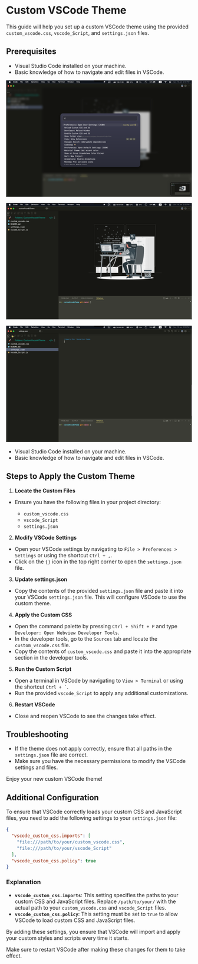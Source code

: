 # Custom VSCode Theme

This guide will help you set up a custom VSCode theme using the provided `custom_vscode.css`, `vscode_Script`, and `settings.json` files.

## Prerequisites


- Visual Studio Code installed on your machine.
- Basic knowledge of how to navigate and edit files in VSCode.

![command palette](./img/commandPallette.png)

![home](./img/home.png)

![code your programming languages](./img/code.png)

- Visual Studio Code installed on your machine.
- Basic knowledge of how to navigate and edit files in VSCode.

## Steps to Apply the Custom Theme

1. **Locate the Custom Files**
  - Ensure you have the following files in your project directory:

    - `custom_vscode.css`
    - `vscode_Script`
    - `settings.json`

2. **Modify VSCode Settings**
  - Open your VSCode settings by navigating to `File > Preferences > Settings` or using the shortcut `Ctrl + ,`.
  - Click on the `{}` icon in the top right corner to open the `settings.json` file.

3. **Update settings.json**
  - Copy the contents of the provided `settings.json` file and paste it into your VSCode `settings.json` file. This will configure VSCode to use the custom theme.

4. **Apply the Custom CSS**
  - Open the command palette by pressing `Ctrl + Shift + P` and type `Developer: Open Webview Developer Tools`.
  - In the developer tools, go to the `Sources` tab and locate the `custom_vscode.css` file.
  - Copy the contents of `custom_vscode.css` and paste it into the appropriate section in the developer tools.

5. **Run the Custom Script**
  - Open a terminal in VSCode by navigating to `View > Terminal` or using the shortcut `` Ctrl + ` ``.
  - Run the provided `vscode_Script` to apply any additional customizations.

6. **Restart VSCode**
  - Close and reopen VSCode to see the changes take effect.

## Troubleshooting

- If the theme does not apply correctly, ensure that all paths in the `settings.json` file are correct.
- Make sure you have the necessary permissions to modify the VSCode settings and files.

Enjoy your new custom VSCode theme!
## Additional Configuration

To ensure that VSCode correctly loads your custom CSS and JavaScript files, you need to add the following settings to your `settings.json` file:

```json
{
  "vscode_custom_css.imports": [
    "file:///path/to/your/custom_vscode.css",
    "file:///path/to/your/vscode_Script"
  ],
  "vscode_custom_css.policy": true
}
```

### Explanation

- **`vscode_custom_css.imports`**: This setting specifies the paths to your custom CSS and JavaScript files. Replace `/path/to/your/` with the actual path to your `custom_vscode.css` and `vscode_Script` files.
- **`vscode_custom_css.policy`**: This setting must be set to `true` to allow VSCode to load custom CSS and JavaScript files.

By adding these settings, you ensure that VSCode will import and apply your custom styles and scripts every time it starts.

Make sure to restart VSCode after making these changes for them to take effect.
